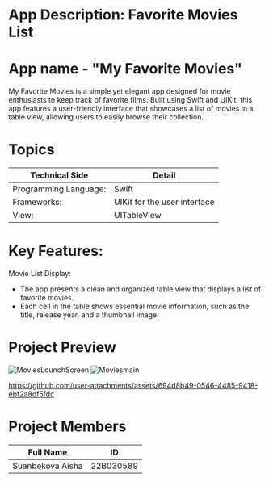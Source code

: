 # App Description: Favorite Movies List

# App name - "My Favorite Movies"

My Favorite Movies is a simple yet elegant app designed for movie enthusiasts to keep track of favorite films. Built using Swift and UIKit, 
this app features a user-friendly interface that showcases a list of movies in a table view, allowing users to easily browse their collection.


# Topics
| Technical Side                  | Detail                         |
|----------------------------------|--------------------------------|
| Programming Language:            | Swift                          |
| Frameworks:                      | UIKit for the user interface   |
| View:                            | UITableView                    |


# Key Features:
Movie List Display:

- The app presents a clean and organized table view that displays a list of favorite movies.
- Each cell in the table shows essential movie information, such as the title, release year, and a thumbnail image.


# Project Preview

![MoviesLounchScreen](https://github.com/user-attachments/assets/4d84dee7-3db9-41e6-b696-3b39e6516fa7) ![Moviesmain](https://github.com/user-attachments/assets/63502016-454d-4695-9478-7b315d61ed7e)


https://github.com/user-attachments/assets/694d8b49-0546-4485-9418-ebf2a8df5fdc





# Project Members
| Full Name | ID |
|------------|-------------|
|  Suanbekova Aisha  | 22B030589    |
